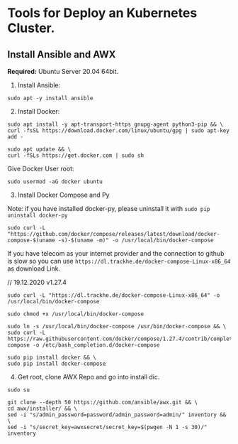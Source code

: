 # Tools for Deploy an Kubernetes Cluster.

## Install Ansible and AWX

**Required:**
Ubuntu Server 20.04 64bit.

1. Install Ansible:

```
sudo apt -y install ansible
```

2. Install Docker:

```
sudo apt install -y apt-transport-https gnupg-agent python3-pip && \
curl -fsSL https://download.docker.com/linux/ubuntu/gpg | sudo apt-key add -
```

```
sudo apt update && \
curl -fSLs https://get.docker.com | sudo sh
```

Give Docker User root:
```
sudo usermod -aG docker ubuntu
```

3. Install Docker Compose and Py

Note: if you have installed docker-py, please uninstall it with `sudo pip uninstall docker-py`

```
sudo curl -L "https://github.com/docker/compose/releases/latest/download/docker-compose-$(uname -s)-$(uname -m)" -o /usr/local/bin/docker-compose
```

If you have telecom as your internet provider and the connection to github is slow so you can use `https://dl.trackhe.de/docker-compose-Linux-x86_64` as download Link.

// 19.12.2020 v1.27.4
```
sudo curl -L "https://dl.trackhe.de/docker-compose-Linux-x86_64" -o /usr/local/bin/docker-compose
```

```
sudo chmod +x /usr/local/bin/docker-compose
```

```
sudo ln -s /usr/local/bin/docker-compose /usr/bin/docker-compose && \
sudo curl -L https://raw.githubusercontent.com/docker/compose/1.27.4/contrib/completion/bash/docker-compose -o /etc/bash_completion.d/docker-compose
```

```
sudo pip install docker && \
sudo pip install docker-compose
```

4. Get root, clone AWX Repo and go into install dic.

```
sudo su
```

```
git clone --depth 50 https://github.com/ansible/awx.git && \
cd awx/installer/ && \
sed -i "s/admin_password=password/admin_password=admin/" inventory && \
sed -i "s/secret_key=awxsecret/secret_key=$(pwgen -N 1 -s 30)/" inventory
```
